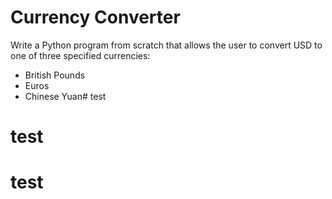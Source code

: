 # Currency Converter

Write a Python program from scratch that allows the user to convert USD to one of three specified currencies:

* British Pounds
* Euros
* Chinese Yuan# test
# test
# test
